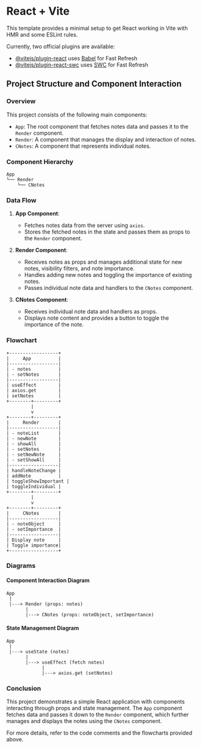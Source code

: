 # React + Vite

This template provides a minimal setup to get React working in Vite with HMR and some ESLint rules.

Currently, two official plugins are available:

- [@vitejs/plugin-react](https://github.com/vitejs/vite-plugin-react/blob/main/packages/plugin-react/README.md) uses [Babel](https://babeljs.io/) for Fast Refresh
- [@vitejs/plugin-react-swc](https://github.com/vitejs/vite-plugin-react-swc) uses [SWC](https://swc.rs/) for Fast Refresh

## Project Structure and Component Interaction

### Overview

This project consists of the following main components:
- `App`: The root component that fetches notes data and passes it to the `Render` component.
- `Render`: A component that manages the display and interaction of notes.
- `CNotes`: A component that represents individual notes.

### Component Hierarchy

```plaintext
App
└── Render
    └── CNotes
```

### Data Flow

1. **App Component**:
   - Fetches notes data from the server using `axios`.
   - Stores the fetched notes in the state and passes them as props to the `Render` component.

2. **Render Component**:
   - Receives notes as props and manages additional state for new notes, visibility filters, and note importance.
   - Handles adding new notes and toggling the importance of existing notes.
   - Passes individual note data and handlers to the `CNotes` component.

3. **CNotes Component**:
   - Receives individual note data and handlers as props.
   - Displays note content and provides a button to toggle the importance of the note.

### Flowchart

```plaintext
+------------------+
|     App          |
|------------------|
| - notes          |
| - setNotes       |
|------------------|
| useEffect        |
| axios.get        |
| setNotes         |
+--------+---------+
         |
         v
+--------+---------+
|     Render       |
|------------------|
| - noteList       |
| - newNote        |
| - showAll        |
| - setNotes       |
| - setNewNote     |
| - setShowAll     |
|------------------|
| handleNoteChange |
| addNote          |
| toggleShowImportant |
| toggleIndividual |
+--------+---------+
         |
         v
+--------+---------+
|     CNotes       |
|------------------|
| - noteObject     |
| - setImportance  |
|------------------|
| Display note     |
| Toggle importance|
+------------------+
```

### Diagrams

#### Component Interaction Diagram

```plaintext
App
 |
 |---> Render (props: notes)
       |
       |---> CNotes (props: noteObject, setImportance)
```

#### State Management Diagram

```plaintext
App
 |
 |---> useState (notes)
       |
       |---> useEffect (fetch notes)
             |
             |---> axios.get (setNotes)
```

### Conclusion

This project demonstrates a simple React application with components interacting through props and state management. The `App` component fetches data and passes it down to the `Render` component, which further manages and displays the notes using the `CNotes` component.

For more details, refer to the code comments and the flowcharts provided above.
